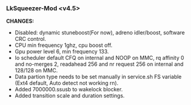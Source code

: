 ### LkSqueezer-Mod <v4.5>

**CHANGES:**
- Disabled: dynamic stuneboost(For now), adreno idler/boost, software CRC control.
- CPU min frequency 1ghz, cpu boost off.
- Gpu power level 6, min frequency 133.
- Io scheduler default CFQ on internal and NOOP on MMC, rq affinity 0 and no-merges 2, readahead 256 and nr request 256 on internal and 128/128 on MMC.
- Data partion type needs to be set manually in service.sh FS variable (Ext4 default, Auto detect not working rn).
- Added 7000000.ssusb to wakelock blocker.
- Added transition scale and duration settings.


